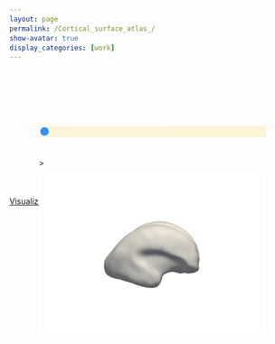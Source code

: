 ```yaml
---
layout: page
permalink: /Cortical_surface_atlas_/
show-avatar: true
display_categories: [work]
---
```

<html>
<style> 
.rangeslider {
  width: 400px;
  margin: 0 auto;
}
.myslider {
  -webkit-appearance: none;
  background: #FCF3CF;
  width: 100%;
  height: 20px;
  opacity: 0.8;
  margin-top: 100px;
}
 .slider::-webkit-slider-thumb {
  -webkit-appearance: none;
  appearance: none;
  width: 23px;
  height: 24px;
  border: 0;
  cursor: pointer;
}
.slider::-moz-range-thumb {
  width: 23px;
  height: 25px;
  border: 0;
  cursor: pointer;
} 
.myslider:hover {
  opacity: 1;
}
.image {
  position: relative;
  width: 400px;
  margin: 0 auto;
}
.image>img {
  position: absolute;
  display: none;
}
.image>img.visible,
.image>img:first-child {
  display: block;
}
.sliderOutput>div {
  margin: 5px;
  width: 120px;
  display: inline-block;
  vertical-align: top;
  text-align: center;
}
.sliderOutput h6,
.sliderOutput p {
  margin: 5px;
}
</style> 
<body>
<div class="rangeslider">
    <input type="range" min="20.00" max="21.00" step="0.1" value="0.1" class="myslider" id="sliderRange">
</div>

<br>
<br>
<div class="image mt-3 mb-3" id="sliderImages">>
    <img src="/assets/atlas/inner_cortical_surface/GeodesicRegression__GeodesicFlow__img__component_0__tp_0__age_20.00_smooth_300_.png">
    <img src="/assets/atlas/inner_cortical_surface/GeodesicRegression__GeodesicFlow__img__component_0__tp_1__age_20.10_smooth_300_.png">
    <img src="/assets/atlas/inner_cortical_surface/GeodesicRegression__GeodesicFlow__img__component_0__tp_2__age_20.20_smooth_300_.png">
    <img src="/assets/atlas/inner_cortical_surface/GeodesicRegression__GeodesicFlow__img__component_0__tp_3__age_20.30_smooth_300_.png">
    <img src="/assets/atlas/inner_cortical_surface/GeodesicRegression__GeodesicFlow__img__component_0__tp_4__age_20.40_smooth_300_.png">
    <img src="/assets/atlas/inner_cortical_surface/GeodesicRegression__GeodesicFlow__img__component_0__tp_5__age_20.50_smooth_300_.png">
    <img src="/assets/atlas/inner_cortical_surface/GeodesicRegression__GeodesicFlow__img__component_0__tp_6__age_20.60_smooth_300_.png">
    <img src="/assets/atlas/inner_cortical_surface/GeodesicRegression__GeodesicFlow__img__component_0__tp_7__age_20.70_smooth_300_.png">
    <img src="/assets/atlas/inner_cortical_surface/GeodesicRegression__GeodesicFlow__img__component_0__tp_8__age_20.80_smooth_300_.png">
    <img src="/assets/atlas/inner_cortical_surface/GeodesicRegression__GeodesicFlow__img__component_0__tp_9__age_20.90_smooth_300_.png">
    <img src="/assets/atlas/inner_cortical_surface/GeodesicRegression__GeodesicFlow__img__component_0__tp_10__age_21.00_smooth_300_.png">  
</div>
</body>
</html>

<script> 
//  var fs = require('fs');
//var files = fs.readdirSync('/assets/atlas/inner_cortical_surface/');
 // document.getElementById("demo").innerHTML = files; 
 // document.write(files);

//var list = function(files) {
  //for (var prop in files) {
    //document.write(prop);
    //document.getElementById('aaron-family').innerHTML += '<li>' + prop + '</li>';
  //}};
window.addEventListener('load', function() {

  var rangeslider = document.getElementById("sliderRange");
  var images = document.getElementById("sliderImages");

  rangeslider.addEventListener('input', function() {
    for (var i = 0; i < images.children.length; i++) {
      images.children[i].style.display = 'none';
    }
    i = Number(this.value) - 1;
    images.children[i].style.display = 'block';
  });

});
      
</script> 
<br>
<br>
<br>

<a href="https://kitware.github.io/itk-vtk-viewer/app/?fileToLoad=https://github.com/fleurgaudfernau/fleurgaudfernau.github.io/tree/master/assets/img/sub-sub-035_hole__filled.vtk"> 
Visualize me in 3D online:</a>



